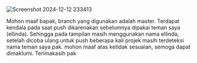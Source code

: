 ![Screenshot 2024-12-12 233413](https://github.com/user-attachments/assets/c7e255cc-83f5-49b5-aa0a-eb79c89afbda)

Mohon maaf bapak, branch yang digunakan adalah master. Terdapat kendala pada saat push dikarenakan sebelumnya dipakai teman saya (ellinda). Sehingga pada tampilan masih menggunakan nama ellinda, setelah dicoba ulang untuk push beberapa kali projek masih terdeteksi nama teman saya pak. mohon maaf atas ketidak sesuaian, semoga dapat dimaklumi. Terimakasih pak
